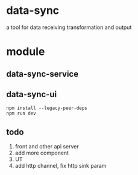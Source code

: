 # data-sync
a tool for data receiving transformation and output

# module
## data-sync-service

## data-sync-ui
```
npm install --legacy-peer-deps
npm run dev
```

## todo
1. front and other api server
2. add more component
3. UT
4. add http channel, fix http sink param